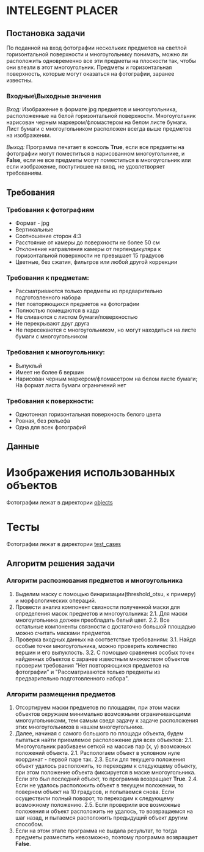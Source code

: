 # INTELEGENT PLACER
## Постановка задачи
По поданной на вход фотографии нескольких предметов на светлой горизонтальной поверхности и многоугольнику понимать, можно ли расположить одновременно все эти предметы на плоскости так, чтобы они влезли в этот многоугольник. Предметы и горизонтальная поверхность, которые могут оказаться на фотографии, заранее известны.

### Входные\Выходные значения
*Вход:* 
Изображение в формате jpg предметов и многоугольника, расположенные на белой горизонтальной поверхности. Многоугольник нарисован черным маркером/фломастером на белом листе бумаги. Лист бумаги с многоугольником расположен всегда выше предметов на изображении.

*Выход:* 
Программа печатает в консоль **True**, если все предметы на фотографии могут поместиться в нарисованном многоугольнике, и **False**, если не все предметы могут поместиться в многоугольник или если изображение, поступившее на вход, не удовлетворяет требованиям.

## Требования
### Требования к фотографиям
+ Формат - jpg
+ Вертикальные
+ Соотношение сторон 4:3
+ Расстояние от камеры до поверхности не более 50 см
+ Отклонение направления камеры от перпендикуляра к горизонтальной поверхности не превышает 15 градусов
+ Цветные, без сжатия, фильтров или любой другой коррекции

### Требования к предметам:
+ Рассматриваются только предметы из предварительно подготовленного набора
+ Нет повторяющихся предметов на фотографии
+ Полностью помещаются в кадр
+ Не сливаются с листом бумаги/поверхностью
+ Не перекрывают друг друга
+ Не пересекаются с многоугольником, но могут находиться на листе бумаги с многоугольником

### Требования к многоугольнику:
+ Выпуклый
+ Имеет не более 6 вершин
+ Нарисован черным маркером/фломасетром на белом листе бумаги; На формат листа бумаги ограничений нет

### Требования к поверхности:
+ Однотонная горизонтальная поверхность белого цвета 
+ Ровная, без рельефа
+ Одна для всех фотографий

## Данные
# Изображения использованных объектов
Фотографии лежат в директории [objects](objects)

# Тесты
Фотографии лежат в директории [test_cases](test_cases)

## Алгоритм решения задачи
### Алгоритм распознования предметов и многоугольника
1. Выделим маску с помощью бинаризации(threshold_otsu, к примеру) и морфологических операций.
2. Провести анализ компонент связности полученной маски для определения масок предметов и многоугольника:
2.1. Для маски многоугольника должен преобладать белый цвет.
2.2. Все остальные компоненты связности с достаточно большой площадью можно считать масками предметов.
3. Проверка входных данных на соответствие требованиям:
3.1. Найдя особые точки многоугольника, можно проверить количество вершин и его выпуклость.
3.2. С помощью сравнения особых точек найденных объектов с заранее известным множеством объектов проверим требования "Нет повторяющихся предметов на фотографии" и "Рассматриваются только предметы из предварительно подготовленного набора".

### Алгоритм размещения предметов
1. Отсортируем маски предметов по площадям, при этом маски объектов окружаем минимально возможными ограничивающими многоугольниками, тем самым сведя задачу к задаче расположения этих многоугольников в нашем многоугольнике.
2. Далее, начиная с самого большого по площади объекта, будем пытаться найти приемлемое расположение для всех объектов:
2.1. Многоугольник разбиваем сеткой на массив пар (x, y) возможных положений объекта.
2.1. Распологаем объект в условном нуле координат - первой паре так.
2.3. Если для текущего положения объект удалось расположить, то переходим к следующему объекту, при этом положение объекта фиксируется в маске многоугольника. Если это был последний объект, то программа возвращает **True**.
2.4. Если не удалось расположить объект в текущем положении, то повернем объект на 10 градусов, и попытаемся снова. Если осуществили полный поворот, то переходим к следующему возможному положению.
2.5. Если проверили все возможные положения и объект расположить не удалось, то возвращаемся на шаг назад, и пытаемся расположить предыдущий объект другим способом.
3. Если на этом этапе программа не выдала результат, то тогда предметы разместить невозможно, поэтому программа возвращает **False**.
